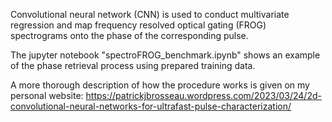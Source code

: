Convolutional neural network (CNN) is used to conduct multivariate regression and map frequency resolved optical gating (FROG) spectrograms onto the phase
of the corresponding pulse.

The jupyter notebook "spectroFROG_benchmark.ipynb" shows an example of the phase retrieval process using prepared training data.

A more thorough description of how the procedure works is given on my personal website:
https://patrickjbrosseau.wordpress.com/2023/03/24/2d-convolutional-neural-networks-for-ultrafast-pulse-characterization/
